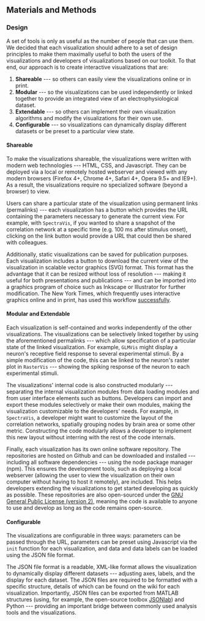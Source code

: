 ## Materials and Methods

### Design
A set of tools is only as useful as the number of people that can use them. We decided that each visualization should adhere to a set of design principles to make them maximally useful to both the users of the visualizations and developers of visualizations based on our toolkit. To that end, our approach is to create interactive visualizations that are:

1. **Shareable** --- so others can easily view the visualizations online or in print.
2. **Modular** --- so the visualizations can be used independently or linked together to provide an integrated view of an electrophysiological dataset.
3. **Extendable** --- so others can implement their own visualization algorithms and modify the visualizations for their own use.
4. **Configurable** --- so visualizations can dynamically display different datasets or be preset to a particular view state.

#### Shareable
To make the visualizations shareable, the visualizations were written with modern web technologies --- HTML, CSS, and Javascript. They can be deployed via a local or remotely hosted webserver and viewed with any modern browsers (Firefox 4+, Chrome 4+, Safari 4+, Opera 9.5+ and IE9+). As a result, the visualizations require no specialized software (beyond a browser) to view.

Users can share a particular state of the visualization using permanent links (permalinks) --- each visualization has a button which provides the URL containing the parameters necessary to generate the current view. For example, with `SpectraVis`, if you wanted to share a snapshot of the correlation network at a specific time (e.g. 100 ms after stimulus onset), clicking on the link button would provide a URL that could then be shared with colleagues.

Additionally, static visualizations can be saved for publication purposes. Each visualization includes a button to  download the current view of the visualization in scalable vector graphics (SVG) format. This format has the advantage that it can be resized without loss of resolution --- making it useful for both presentations and publications --- and can be imported into a graphics program of choice such as Inkscape or Illustrator for further modification. The New York Times, which frequently uses interactive graphics online and in print, has used this workflow  [successfully](http://chartsnthings.tumblr.com/post/47670081904/climate-change-crowbars-and-strikeouts).

#### Modular and Extendable
Each visualization is self-contained and works independently of the other visualizations. The visualizations can be selectively linked together by using the aforementioned permalinks --- which allow specification of a particular state of the linked visualization. For example, `GLMVis` might display a neuron's receptive field response to several experimental stimuli. By a simple modification of the code, this can be linked to the neuron's raster plot in `RasterVis` --- showing the spiking response of the neuron to each experimental stimuli.

The visualizations' internal code is also constructed modularly --- separating the internal visualization modules from data loading modules and from user interface elements such as buttons. Developers can import and export these modules selectively or make their own modules, making the visualization customizable to the developers' needs. For example, in `SpectraVis`, a developer might want to customize the layout of the correlation networks, spatially grouping nodes by brain area or some other metric. Constructing the code modularly allows a developer to implement this new layout without interring with the rest of the code internals.

Finally, each visualization has its own online software repository. The repositories are hosted on Github and can be downloaded and installed --- including all software dependencies --- using the node package manager (npm). This ensures the development tools, such as deploying a local webserver (allowing the user to view the visualization on their own computer without having to host it remotely), are included. This helps developers extending the visualizations to get started developing as quickly as possible. These repositories are also open-sourced under the [GNU General Public License (version 2)](http://www.gnu.org/licenses/old-licenses/gpl-2.0.en.html), meaning the code is available to anyone to use and develop as long as the code remains open-source.

#### Configurable
The visualizations are configurable in three ways: parameters can be passed through the URL, parameters can be preset using Javascript via the `init` function for each visualization, and data and data labels can be loaded using the JSON file format.

The JSON file format is a readable, XML-like format allows the visualization to dynamically display different datasets --- adjusting axes, labels, and the display for each dataset. The JSON files are required to be formatted with a specific structure, details of which can be found on the wiki for each visualization. Importantly, JSON files can be exported from MATLAB structures (using, for example, the open-source toolbox   [JSONlab](http://www.mathworks.com/matlabcentral/fileexchange/33381-jsonlab--a-toolbox-to-encode-decode-json-files-in-matlab-octave)) and Python --- providing an important bridge between commonly used analysis tools and the visualizations.
